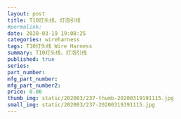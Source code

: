 ```yaml
---
layout: post
title: T10灯头线，灯泡引线
#permalink: 
date: 2020-03-19 19:08:25
categories: wireharness
tags: T10灯头线 Wire Harness
summary: T10灯头线，灯泡引线
published: true 
series: 
part_number: 
mfg_part_number: 
mfg_part_number2: 
price: 0.00
thumb_img: static/202003/237-thumb-20200319191115.jpg
small_img: static/202003/237-20200319191115.jpg
---
```



